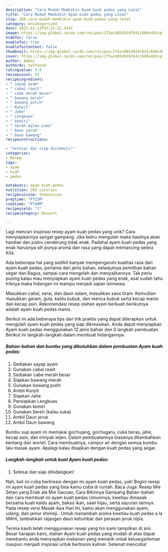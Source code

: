 ```yaml
---
description: "Cara Mudah Membikin Ayam kuah pedas yang Lezat"
title: "Cara Mudah Membikin Ayam kuah pedas yang Lezat"
slug: 488-cara-mudah-membikin-ayam-kuah-pedas-yang-lezat
category: Uncategorized
date: 2023-02-13T03:21:22.424Z
image: https://img-global.cpcdn.com/recipes/275ac885d9107641/680x482cq70/ayam-kuah-pedas-foto-resep-utama.jpg
hideToc: false
enableToc: true
enableTocContent: false
thumbnail: https://img-global.cpcdn.com/recipes/275ac885d9107641/680x482cq70/ayam-kuah-pedas-foto-resep-utama.jpg
cover: https://img-global.cpcdn.com/recipes/275ac885d9107641/680x482cq70/ayam-kuah-pedas-foto-resep-utama.jpg
author: Admin
authorAv: notfound
ratingvalue: 3.8
reviewcount: 15
recipeingredient:
- " sayap ayam"
- " cabai rawit"
- " cabe merah besar"
- " bawang merah"
- " bawang putih"
- " Kunyit"
- " Jahe"
- " Lengkuas"
- " kemiri"
- " Sereh kalau suka"
- " Daun jeruk"
- " Daun bawang"
recipeinstructions:

- "Selesai dan siap dinikmati!"
categories:
- Resep
tags:
- ayam
- kuah
- pedas

katakunci: ayam kuah pedas 
nutrition: 269 calories
recipecuisine: Indonesian
preptime: "PT23M"
cooktime: "PT40M"
recipeyield: "1"
recipecategory: Dessert

---
```





Lagi mencari inspirasi resep ayam kuah pedas yang unik? Cara menyiapkannya sangat gampang. Jika keliru mengolah maka hasilnya akan hambar dan justru cenderung tidak enak. Padahal ayam kuah pedas yang enak harusnya sih punya aroma dan rasa yang dapat memancing selera Kita.





Ada beberapa hal yang sedikit banyak mempengaruhi kualitas rasa dari ayam kuah pedas, pertama dari jenis bahan, selanjutnya pemilihan bahan segar dan Bagus, sampai cara mengolah dan menyajikannya. Tak perlu pusing kalau mau menyiapkan ayam kuah pedas yang enak,      asal sudah tahu triknya maka hidangan ini mampu menjadi sajian istimewa.














Masukkan cabai, serai, dan daun salam, masukkan saus tiram. Kemudian masukkan garam, gula, kaldu bubuk, dan merica bubuk serta kecap manis dan kecap asin. Rekomendasi resep olahan ayam berkuah berikutnya adalah ayam kuah pedas manis.






Berikut ini ada beberapa tips dan trik praktis yang dapat diterapkan untuk mengolah ayam kuah pedas yang siap dikreasikan. Anda dapat menyiapkan Ayam kuah pedas menggunakan 12 jenis bahan dan 0 langkah pembuatan. Berikut ini langkah-langkah dalam membuat hidangannya.

<!--inarticleads1-->

##### Bahan-bahan dan bumbu yang dibutuhkan dalam pembuatan Ayam kuah pedas:

1. Sediakan  sayap ayam
1. Gunakan  cabai rawit
1. Sediakan  cabe merah besar
1. Siapkan  bawang merah
1. Gunakan  bawang putih
1. Ambil  Kunyit
1. Siapkan  Jahe
1. Persiapkan  Lengkuas
1. Gunakan  kemiri
1. Gunakan  Sereh (kalau suka)
1. Ambil  Daun jeruk
1. Ambil  Daun bawang


Bumbu sup ayam ini memakai gochujang, gochugaru, cuka beras, jahe, kecap asin, dan minyak wijen. Dalam pembuatannya biasanya ditambahkan kentang dan wortel. Cara membuatnya, campur air dengan semua bumbu lalu masak ayam. Apalagi kalau disajikan dengan kuah pedas yang segar. 

<!--inarticleads2-->

##### Langkah-langkah untuk buat Ayam kuah pedas:


1. Selesai dan siap dihidangkan!

Nah, kali ini coba berkreasi dengan mi ayam kuah pedas, yuk! Begini resep mi ayam kuah pedas yang bisa kamu coba di rumah. Baca Juga: Resep Mie Setan yang Enak ala Mie Gacoan, Cara Bikinnya Gampang Bahan-bahan dan cara membuat mi ayam kuah pedas Umumnya, kwetiau dimasak bersama kuah kaldu ayam, bakso ikan, sawi hijau, serta sayuran lainnya. Pada resep versi Masak Apa Hari Ini, kamu akan menggunakan ayam, udang, dan jamur shimeji.. Untuk menambah aroma kwetiau kuah pedas a la MAHI, tambahkan rajangan daun ketumbar dan perasan jeruk nipis. 

Terima kasih telah menggunakan resep yang tim kami tampilkan di sini. Besar harapan kami, olahan Ayam kuah pedas yang mudah di atas dapat membantu anda menyiapkan makanan yang menarik untuk keluarga/teman maupun menjadi inspirasi untuk berbisnis kuliner. Selamat mencoba!
